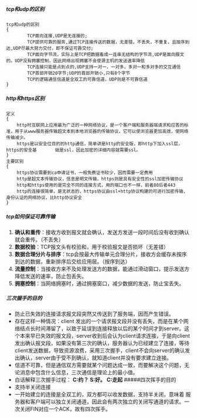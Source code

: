 
##### tcp和udp的区别
```
tcp和udp的区别
{
        TCP面向连接,UDP是无连接的;
        TCP提供可靠的服务,通过TCP连接传送的数据，无差错，不丢失，不重复，且按序到达,UDP尽最大努力交付，即不保证可靠交付;
        TCP面向字节流，实际上是TCP把数据看成一连串无结构的字节流,UDP是面向报文的。UDP没有拥塞控制，因此网络出现拥塞不会使源主机的发送速率降低
        TCP连接只能是点到点的,UDP支持一对一，一对多，多对一和多对多的交互通信
        TCP首部开销20字节;UDP的首部开销小,只有8个字节
        TCP的逻辑通信信道是全双工的可靠信道，UDP则是不可靠信道
}

```
##### http和https区别
```
定义
{
    http时互联网上应用最为广泛的一种网络协议，是一个客户端和服务器端请求和应答的标准，用于从www服务器传输超文本到本地浏览器的传输协议，它可以使浏览器更加高效，使网络传输减少。
    https是以安全位目的的http通信，简单讲是http的安全版，即http下加入ssl层，https的安全基       础是ssl，因此加密的详细内容就需要ssl。
}
主要区别
{
    https协议需要到ca申请证书，一般免费证书较少，因而需要一定费用
    http是超文本传输协议，信息是明文传输，https则是具有安全性的ssl加密传输协议
    http和https使用的是完全不同的连接方式，用的端口也不一样，前者80后者443
    http的连接很简单，是无状态的，https协议由ssl+http协议构建的可进行加密传输，身份认证的网络协议，比http协议安全
}
```


##### tcp如何保证可靠传输
1. **确认和重传**：接收方收到报文就会确认，发送方发送一段时间后没有收到确认就会重传。（不丢失）
2. **数据校验**：TCP报文头有校验和，用于校验报文是否损坏（无差错）
3. **数据合理分片与排序**：tcp会按最大传输单元合理分片，接收方会缓存未按序到达的数据，重新排序后交给应用层。（按序到达）
4. **流量控制**：当接收方来不及处理发送方的数据，能通过滑动窗口，提示发送方降低发送的速率，防止包丢失。
5. **拥塞控制**：当网络拥塞时，通过拥塞窗口，减少数据的发送，防止宝丢失。


##### 三次握手的目的
+ 防止已失效的连接请求报文段突然又传送到了服务端，因而产生错误。
+ 存在这样一种情况：client 发出的一个请求报文段并没有丢失，而是在某个网络结点长时间滞留了，以致于延误到连接释放以后的某个时间才到server。这个本来早已失效的报文段，server收到后会认为client请求连接，于是向client发出确认报文段，如果没有第三次的确认，服务器认为已经建立了连接，等待client发送数据，导致资源浪费，采用三次握手，client不会向server的确认发出确认，server由于受不到确认，就知道client并没有要求建立连接。
+ 信道不可靠，但是通信双方需要就某个问题达成一致，而要解决这个问题，无论消息中包含什么信息，三次通信是理论上的最小值。
+ 白话解释三次握手过程：
**C:约？**
**S:好。**
**C:走起**
#####四次挥手的目的
+ 支持半关闭连接
+ 一开始建立的连接是全双工的，双方都可以收发数据，支持半关闭，意味着 服务器和客户端可以独立关闭通道，因此会有两次独立的关闭写通道的请求。一次关闭FIN对应一个ACK，故有四次挥手。 